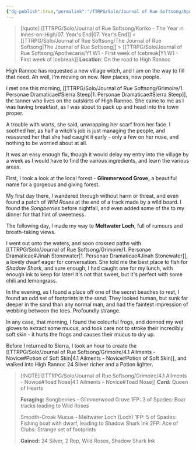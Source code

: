 ```yaml
---
{"dg-publish":true,"permalink":"/TTRPG/Solo/Journal of Rue Softsong/Apothecaria/Y0 W1 - The last week of Frostbite/"}
---
```


> [!quote] [[TTRPG/Solo/Journal of Rue Softsong/Koriko - The Year in Innes-on-High/07. Year's End\|07. Year's End]] < [[TTRPG/Solo/Journal of Rue Softsong/The Journal of Rue Softsong\|The Journal of Rue Softsong]] > [[TTRPG/Solo/Journal of Rue Softsong/Apothecaria/Y1 W1 - First week of Icebreak\|Y1 W1 - First week of Icebreak]]
> **Location**: On the road to High Rannoc

High Rannoc has requested a new village witch, and I am on the way to fill that need. Ah well, I'm moving on now. New places, new people.

I met one this morning, [[TTRPG/Solo/Journal of Rue Softsong/Grimoire/1. Personae Dramaticae#Sierra Steep\|1. Personae Dramaticae#Sierra Steep]], the tanner who lives on the outskirts of High Rannoc. She came to me as I was having breakfast, as I was about to pack up and head into the town proper.

A trouble with warts, she said, unwrapping her scarf from her face.
I soothed her, as half a witch's job is just managing the people, and reassured her that she had caught it early - only a few on her nose, and nothing to be worried about at all.

It was an easy enough fix, though it would delay my entry into the village by a week as I would have to find the various ingredients, and learn the various areas.

First, I took a look at the local forest - **Glimmerwood Grove,** a beautiful name for a gorgeous and giving forest.

My first day there, I wandered through without harm or threat, and even found a patch of *Wild Roses* at the end of a track made by a wild board. I found the *Songberries* before nightfall, and even added some of the to my dinner for that hint of sweetness.

The following day, I made my way to **Meltwater Loch**, full of rumours and breath-taking views. 

I went out onto the waters, and soon crossed paths with [[TTRPG/Solo/Journal of Rue Softsong/Grimoire/1. Personae Dramaticae#Jinah Stonewater\|1. Personae Dramaticae#Jinah Stonewater]], a lovely dwarf eager for conversation. She told me the best place to fish for *Shadow Shark*, and sure enough, I had caught one for my lunch, with enough ink to keep for later! It's not that sweet, but it's perfect with some chili and lemongrass.

In the evening, as I found a place off one of the secret beaches to rest, I found an odd set of footprints in the sand. They looked human, but sunk far deeper in the sand than any normal man, and had the faintest impression of webbing between the toes. Profoundly strange.

In any case, that morning, I found the colourful frogs, and donned my wet gloves to extract some mucus, and took care not to stroke their incredibly soft skin - it hurts the frogs and causes their mucus to dry up.

Before I returned to Sierra, I took an hour to create the [[TTRPG/Solo/Journal of Rue Softsong/Grimoire/4.1 Ailments - Novice#Potion of Soft Skin\|4.1 Ailments - Novice#Potion of Soft Skin]], and walked into High Rannoc 24 Silver richer and a Potion lighter.

> [!NOTE] [[TTRPG/Solo/Journal of Rue Softsong/Grimoire/4.1 Ailments - Novice#Toad Nose\|4.1 Ailments - Novice#Toad Nose]]
> **Card:** Queen of Hearts
> 
> **Foraging:**
> Songberries - Glimmerwood Grove
> 1FP: 3 of Spades: Boar tracks leading to Wild Roses
> 
> Smooth-Croak Mucus - Meltwater Loch (Loch)
> 1FP: 5 of Spades: Fishing boat with dwarf, leading to Shadow Shark Ink
> 2FP: Ace of Clubs: Strange set of footprints
> 
> **Gained:** 24 Silver, 2 Rep, Wild Roses, Shadow Shark Ink